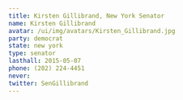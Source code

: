 ```yaml
---
title: Kirsten Gillibrand, New York Senator
name: Kirsten Gillibrand
avatar: /ui/img/avatars/Kirsten_Gillibrand.jpg
party: democrat
state: new york
type: senator
lasthall: 2015-05-07
phone: (202) 224-4451
never: 
twitter: SenGillibrand
---
```

